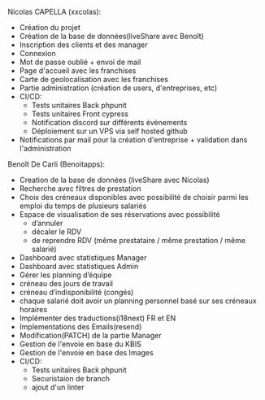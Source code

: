 Nicolas CAPELLA (xxcolas):
- Création du projet
- Création de la base de données(liveShare avec Benoît)
- Inscription des clients et des manager
- Connexion
- Mot de passe oublié + envoi de mail
- Page d'accueil avec les franchises
- Carte de geolocalisation avec les franchises
- Partie administration (création de users, d'entreprises, etc)
- CI/CD:
    - Tests unitaires Back phpunit
    - Tests unitaires Front cypress
    - Notification discord sur différents évènements
    - Déploiement sur un VPS via self hosted github
- Notifications par mail pour la création d'entreprise + validation dans l'administration

Benoît De Carli (Benoitapps):
- Creation de la base de données (liveShare avec Nicolas)
- Recherche avec filtres de prestation
- Choix des créneaux disponibles avec possibilité de choisir parmi les emploi du temps de plusieurs
  salariés
- Espace de visualisation de ses réservations avec possibilité
   - d’annuler
   - décaler le RDV
   - de reprendre RDV (même prestataire / même prestation / même salarié)
- Dashboard avec statistiques Manager
- Dashboard avec statistiques Admin
- Gérer les planning d’équipe
-  créneau des jours de travail 
-  créneau d’indisponibilité (congés)
-  chaque salarié doit avoir un planning personnel basé sur ses créneaux horaires 
- Implémenter des traductions(i18next) FR et EN
- Implementations des Emails(resend)
- Modification(PATCH) de la partie Manager
- Gestion de l'envoie en base du KBIS
- Gestion de l'envoie en base des Images
- CI/CD:
    - Tests unitaires Back phpunit
    - Securistaion de branch
    - ajout d'un linter